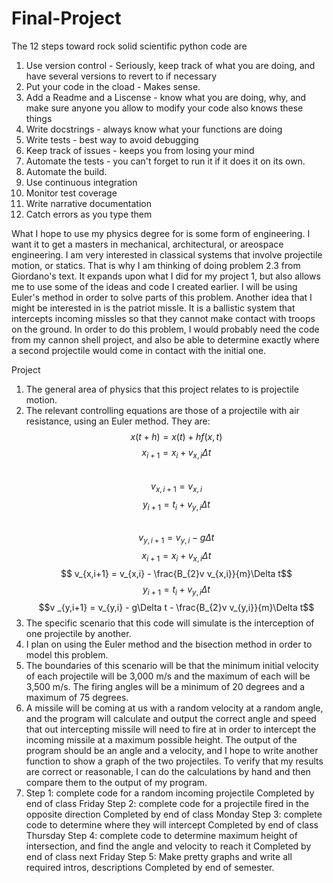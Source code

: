 # Final-Project
The 12 steps toward rock solid scientific python code are
1. Use version control - Seriously, keep track of what you are doing, and have several versions to revert to if necessary
2. Put your code in the cload - Makes sense.
3. Add a Readme and a Liscense - know what you are doing, why, and make sure anyone you allow to modify your code also knows these things
4. Write docstrings - always know what your functions are doing
5. Write tests - best way to avoid debugging
6. Keep track of issues - keeps you from losing your mind
7. Automate the tests - you can't forget to run it if it does it on its own.
8. Automate the build.
9. Use continuous integration
10. Monitor test coverage
11. Write narrative documentation
12. Catch errors as you type them

What I hope to use my physics degree for is some form of engineering.  I want it to get a masters in mechanical, architectural, or areospace engineering.  I am very interested in classical systems that involve projectile motion, or statics.  That is why I am thinking of doing problem 2.3 from Giordano's text.  It expands upon what I did for my project 1, but also allows me to use some of the ideas and code I created earlier.  I will be using Euler's method in order to solve parts of this problem.  Another idea that I might be interested in is the patriot missle.  It is a ballistic system that intercepts incoming missles so that they cannot make contact with troops on the ground.  In order to do this problem, I would probably need the code from my cannon shell project, and also be able to determine exactly where a second projectile would come in contact with the initial one.

Project
1.  The general area of physics that this project relates to is projectile motion.
2.  The relevant controlling equations are those of a projectile with air resistance, using an Euler method. They are: $$ x(t+h) = x(t) + hf(x,t) $$ 
$$ x_{i+1} = x_{i} + v_{x,i}\Delta t$$  
$$ v_{x,i+1} =  v_{x,i}$$
$$ y_{i+1} = t_{i} + v_{y,i}\Delta t$$  
$$ v_{y,i+1} =  v_{y,i} - g\Delta t$$ 
$$ x_{i+1} = x_{i} + v_{x,i}\Delta t$$
$$ v_{x,i+1} =  v_{x,i} - \frac{B_{2}v v_{x,i}}{m}\Delta t$$
$$ y_{i+1} = t_{i} + v_{y,i}\Delta t$$
$$v _{y,i+1} =  v_{y,i} - g\Delta t - \frac{B_{2}v v_{y,i}}{m}\Delta t$$
3.  The specific scenario that this code will simulate is the interception of one projectile by another. 
4.  I plan on using the Euler method and the bisection method in order to model this problem.
5.  The boundaries of this scenario will be that the minimum initial velocity of each projectile will be 3,000 m/s and the maximum of each will be 3,500 m/s.  The firing angles will be a minimum of 20 degrees and a maximum of 75 degrees.
6. A missile will be coming at us with a random velocity at a random angle, and the program will calculate and output the correct angle and speed that out intercepting missile will need to fire at in order to intercept the incoming missile at a maximum possible height.  The output of the program should be an angle and a velocity, and I hope to write another function to show a graph of the two projectiles.  To verify that my results are correct or reasonable, I can do the calculations by hand and then compare them to the output of my program.
7.  Step 1: complete code for a random incoming projectile  Completed by end of class Friday
    Step 2: complete code for a projectile fired in the opposite direction  Completed by end of class Monday
    Step 3: complete code to determine where they will intercept  Completed by end of class Thursday
    Step 4: complete code to determine maximum height of intersection, and find the angle and velocity to reach it  Completed by end of class next Friday
    Step 5: Make pretty graphs and write all required intros, descriptions  Completed by end of semester.
